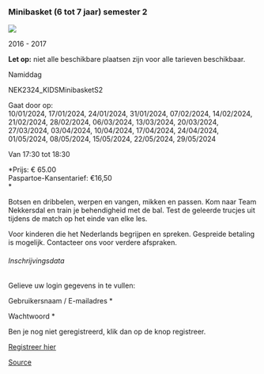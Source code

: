 ### Minibasket (6 tot 7 jaar) semester 2

![](https://s3-eu-west-1.amazonaws.com/os-kwdo/prod/vgc/images/activity/6308beed1f348_NEK22_Cursussen_c_Wim_Wetsels-31.jpg)

2016 - 2017

**Let op:** niet alle beschikbare plaatsen zijn voor alle tarieven beschikbaar.

Namiddag

NEK2324_KIDSMinibasketS2

Gaat door op:  
10/01/2024, 17/01/2024, 24/01/2024, 31/01/2024, 07/02/2024, 14/02/2024, 21/02/2024, 28/02/2024, 06/03/2024, 13/03/2024, 20/03/2024, 27/03/2024, 03/04/2024, 10/04/2024, 17/04/2024, 24/04/2024, 01/05/2024, 08/05/2024, 15/05/2024, 22/05/2024, 29/05/2024

Van 17:30 tot 18:30

*Prijs: € 65.00  
Paspartoe-Kansentarief: €16,50  
*

Botsen en dribbelen, werpen en vangen, mikken en passen. Kom naar Team Nekkersdal en train je behendigheid met de bal. Test de geleerde trucjes uit tijdens de match op het einde van elke les.

Voor kinderen die het Nederlands begrijpen en spreken. Gespreide betaling is mogelijk. Contacteer ons voor verdere afspraken.

###### Inschrijvingsdata

Gelieve uw login gegevens in te vullen:

Gebruikersnaam / E-mailadres * 

Wachtwoord * 

  

Ben je nog niet geregistreerd, klik dan op de knop registreer.

[Registreer hier](/registration)

[Source](https://tickets.vgc.be/activity/subscribe/NEK2324_KIDSMinibasketS2)